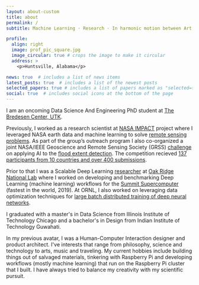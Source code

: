 ```yaml
---
layout: about-custom
title: about
permalink: /
subtitle: Machine Learning · Research · In harmonic motion between Art & Science

profile:
  align: right
  image: prof_pic_square.jpg
  image_circular: true # crops the image to make it circular
  address: >
    <p>Huntsville, Alabama</p>

news: true  # includes a list of news items
latest_posts: true  # includes a list of the newest posts
selected_papers: true # includes a list of papers marked as "selected={true}"
social: true  # includes social icons at the bottom of the page
---
```

I am an oncoming Data Science And Engineering PhD student at [The Bredesen Center, UTK](https://bredesencenter.utk.edu).

Previously,  I worked as a research scientist at [NASA IMPACT](https://impact.earthdata.nasa.gov/) project where I leveraged NASA earth data and machine learning to solve [remote sensing problems](https://www.earthdata.nasa.gov/learn/articles/esds-at-agu-2021). As part of the group’s  outreach program I also co-organized a joint NASA/IEEE Geoscience and Remote Sensing Society (GRSS) [challenge](https://science.msfc.nasa.gov/2021/04/22/impact-collaborates-on-the-global-flood-detection-challenge) on applying AI to the [flood extent detection](https://www.earthdata.nasa.gov/learn/articles/impact-flood-competition). The competition recieved [137 participants from 10 countries and over 400 submissions](https://science.msfc.nasa.gov/2021/09/09/presentation-of-flood-extent-detection-competition-results-at-the-ieee-emerging-techniques-in-computational-intelligence-etci-2021/).

Prior to that I was a Scalable Deep Learning [researcher](https://www.olcf.ornl.gov/2020/08/26/nccs-summer-interns-completed-successful-season-despite-covid-19) at [Oak Ridge National Lab](https://www.ornl.gov) where I worked on developing and benchmarking Deep Learning (machine learning) workflows for the [Summit Supercomputer](https://www.cnet.com/science/ibms-world-class-summit-supercomputer-gooses-speed-with-ai-abilities/) (fastest in the world, 2019). At ORNL, I also worked on leveraging data optimization techniques for [large batch distributed training of deep neural networks](https://www.ornl.gov/publication/data-optimization-large-batch-distributed-training-deep-neural-networks).

I graduated with a master's in Data Science from Illinois Institute of Technology Chicago and a bachelor's in Design from Indian Institute of Technology Guwahati.

In my previous avatar, I was a Human-Computer Interaction designer and product architect. I've interests that range from philosophy, science and technology to arts, music and traveling. My current hobbies include building things out of salvaged materials, tinkering with Raspberry Pi and developing workflows (mostly machine learning) that run on the Raspberry Pi cluster that I built. I have always tried to balance my creativity with my scientific pursuit.
